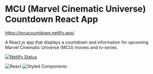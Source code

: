 # MCU (Marvel Cinematic Universe) Countdown React App

https://mcucountdown.netlify.app/

A React.js app that displays a countdown and information for upcoming Marvel Cinematic Universe (MCU) movies and tv-series.

[![Netlify Status](https://api.netlify.com/api/v1/badges/fd83a5f4-98a3-434d-aad8-b9f8fe80ff4d/deploy-status)](https://app.netlify.com/sites/mcucountdown/deploys)

![React](https://img.shields.io/badge/react-%2320232a.svg?style=for-the-badge&logo=react&logoColor=%2361DAFB) ![Styled Components](https://img.shields.io/badge/styled--components-DB7093?style=for-the-badge&logo=styled-components&logoColor=white)
